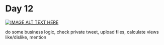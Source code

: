 # Day 12

[![IMAGE ALT TEXT HERE](https://img.youtube.com/vi/YOUTUBE_VIDEO_ID_HERE/0.jpg)](https://www.youtube.com/watch?v=YOUTUBE_VIDEO_ID_HERE)

do some business logic, check private tweet, upload files,
calculate views
like/dislike, mention

